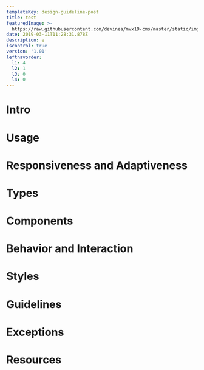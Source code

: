 ```yaml
---
templateKey: design-guideline-post
title: test
featuredImage: >-
  https://raw.githubusercontent.com/devinea/mvx19-cms/master/static/img/github.png
date: 2019-03-11T11:28:31.878Z
description: e
iscontrol: true
version: '1.01'
leftnavorder:
  l1: 4
  l2: 1
  l3: 0
  l4: 0
---
```

# Intro 
 # Usage 
 # Responsiveness and Adaptiveness 
 # Types  
 # Components  
 # Behavior and Interaction 
 # Styles 
 # Guidelines 
 # Exceptions 
 #  Resources
